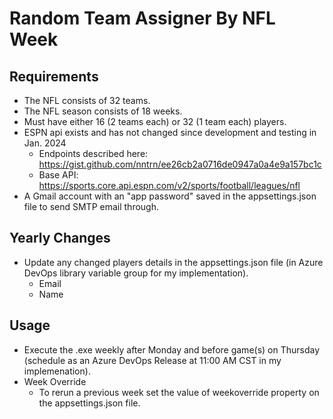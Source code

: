 # Random Team Assigner By NFL Week

## Requirements
- The NFL consists of 32 teams.
- The NFL season consists of 18 weeks.
- Must have either 16 (2 teams each) or 32 (1 team each) players.
- ESPN api exists and has not changed since development and testing in Jan. 2024
  - Endpoints described here: https://gist.github.com/nntrn/ee26cb2a0716de0947a0a4e9a157bc1c
  - Base API: https://sports.core.api.espn.com/v2/sports/football/leagues/nfl
- A Gmail account with an "app password" saved in the appsettings.json file to send SMTP email through.

## Yearly Changes
- Update any changed players details in the appsettings.json file (in Azure DevOps library variable group for my implementation).
  - Email
  - Name

## Usage
- Execute the .exe weekly after Monday and before game(s) on Thursday (schedule as an Azure DevOps Release at 11:00 AM CST in my implemenation).
- Week Override
  - To rerun a previous week set the value of weekoverride property on the appsettings.json file. 